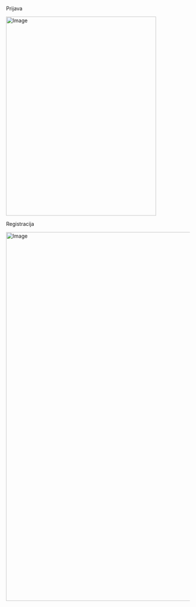 Prijava

<img width="411" height="544" alt="Image" src="https://github.com/user-attachments/assets/9389f62f-66d6-4f3d-b010-210ac833987d" />

Registracija

<img width="624" height="1008" alt="Image" src="https://github.com/user-attachments/assets/b9c15e6d-e291-4130-ac1a-c825e11491df" />
